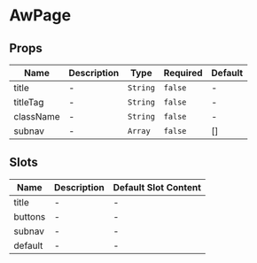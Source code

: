 # AwPage

## Props

<!-- @vuese:AwPage:props:start -->
|Name|Description|Type|Required|Default|
|---|---|---|---|---|
|title|-|`String`|`false`|-|
|titleTag|-|`String`|`false`|-|
|className|-|`String`|`false`|-|
|subnav|-|`Array`|`false`|[]|

<!-- @vuese:AwPage:props:end -->







## Slots

<!-- @vuese:AwPage:slots:start -->
|Name|Description|Default Slot Content|
|---|---|---|
|title|-|-|
|buttons|-|-|
|subnav|-|-|
|default|-|-|

<!-- @vuese:AwPage:slots:end -->







